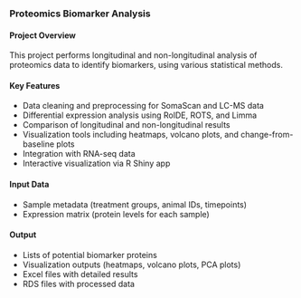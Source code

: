 ### Proteomics Biomarker Analysis

#### Project Overview
This project performs longitudinal and non-longitudinal analysis of proteomics data to identify biomarkers, using various statistical methods.

#### Key Features
- Data cleaning and preprocessing for SomaScan and LC-MS data
- Differential expression analysis using RolDE, ROTS, and Limma
- Comparison of longitudinal and non-longitudinal results
- Visualization tools including heatmaps, volcano plots, and change-from-baseline plots
- Integration with RNA-seq data
- Interactive visualization via R Shiny app

#### Input Data
- Sample metadata (treatment groups, animal IDs, timepoints)
- Expression matrix (protein levels for each sample)

#### Output
- Lists of potential biomarker proteins
- Visualization outputs (heatmaps, volcano plots, PCA plots)
- Excel files with detailed results
- RDS files with processed data

